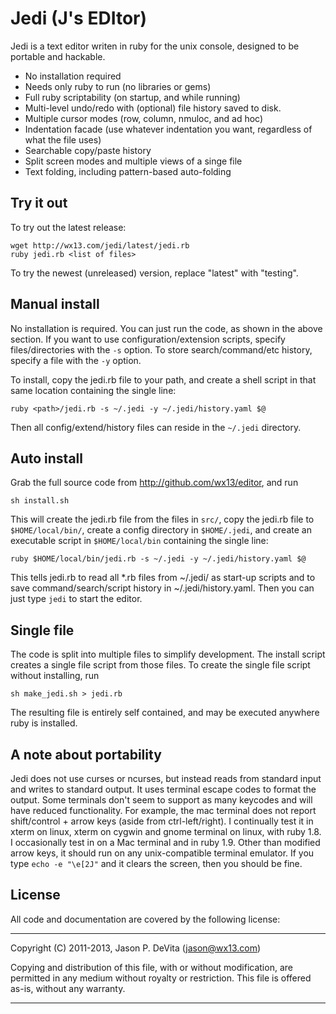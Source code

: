 Jedi (J's EDItor)
=================

Jedi is a text editor writen in ruby for the unix console,
designed to be portable and hackable.

 - No installation required
 - Needs only ruby to run (no libraries or gems)
 - Full ruby scriptability (on startup, and while running)
 - Multi-level undo/redo with (optional) file history saved to disk.
 - Multiple cursor modes (row, column, nmuloc, and ad hoc)
 - Indentation facade (use whatever indentation you want, regardless of
   what the file uses)
 - Searchable copy/paste history
 - Split screen modes and multiple views of a singe file
 - Text folding, including pattern-based auto-folding


Try it out
----------

To try out the latest release:

    wget http://wx13.com/jedi/latest/jedi.rb
    ruby jedi.rb <list of files>

To try the newest (unreleased) version, replace "latest" with
"testing".  


Manual install
--------------

No installation is required.  You can just run the code, as shown in
the above section.  If you want to use configuration/extension scripts,
specify files/directories with the `-s` option.  To store
search/command/etc history, specify a file with the `-y` option.

To install, copy the jedi.rb file to your path, and create a shell
script in that same location containing the single line:

    ruby <path>/jedi.rb -s ~/.jedi -y ~/.jedi/history.yaml $@

Then all config/extend/history files can reside in the `~/.jedi`
directory.


Auto install
------------

Grab the full source code from http://github.com/wx13/editor, and run

    sh install.sh 

This will create the jedi.rb file from the files in `src/`,
copy the jedi.rb file to `$HOME/local/bin/`, create a
config directory in `$HOME/.jedi`, and create an executable script in
`$HOME/local/bin` containing the single line:

    ruby $HOME/local/bin/jedi.rb -s ~/.jedi -y ~/.jedi/history.yaml $@

This tells jedi.rb to read all *.rb files from ~/.jedi/ as
start-up scripts and to save command/search/script history in
~/.jedi/history.yaml.  Then you can just type `jedi` to start the
editor.


Single file
-----------

The code is split into multiple files to simplify development.  The
install script creates a single file script from those files.  To
create the single file script without installing, run

    sh make_jedi.sh > jedi.rb

The resulting file is entirely self contained, and may be executed
anywhere ruby is installed.


A note about portability
------------------------

Jedi does not use curses or ncurses, but instead reads from
standard input and writes to standard output.  It uses terminal escape
codes to format the output.  Some terminals don't seem to support as
many keycodes and will have reduced functionality.  For example, the
mac terminal does not report shift/control + arrow keys (aside from
ctrl-left/right).  I continually test it in xterm on linux, xterm on
cygwin and gnome terminal on linux, with ruby 1.8.  I occasionally test
in on a Mac terminal and in ruby 1.9. Other than modified arrow keys,
it should run on any unix-compatible terminal emulator.  If you type
`echo -e "\e[2J"` and it clears the screen, then you should be fine.


License
-------

All code and documentation are covered by the following license:

------------------------------------------------------------------------

Copyright (C) 2011-2013, Jason P. DeVita (jason@wx13.com)

Copying and distribution of this file, with or without modification,
are permitted in any medium without royalty or restriction.  This file
is offered as-is, without any warranty.

------------------------------------------------------------------------

